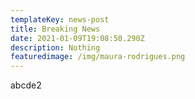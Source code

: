 ```yaml
---
templateKey: news-post
title: Breaking News
date: 2021-01-09T19:08:50.290Z
description: Nothing
featuredimage: /img/maura-rodrigues.png
---
```

abcde2